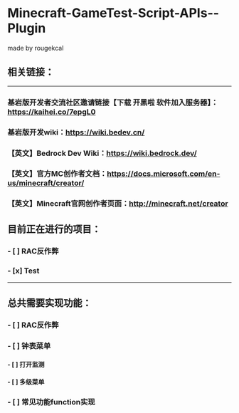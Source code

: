 # Minecraft-GameTest-Script-APIs--Plugin
made by rougekcal
## 相关链接：
---
### 基岩版开发​者交流社区邀请链接【下载 开黑啦 软件加入服务器】：https://kaihei.co/7epgL0
### 基岩版开发wiki：https://wiki.bedev.cn/
### 【英文】Bedrock Dev Wiki：https://wiki.bedrock.dev/
### 【英文】官方MC创作者文档：https://docs.microsoft.com/en-us/minecraft/creator/
### 【英文】Minecraft官网创作者页面：http://minecraft.net/creator ​

## 目前正在进行的项目：
### - [ ] RAC反作弊
### - [x] Test
---
## 总共需要实现功能：
### - [ ] RAC反作弊
### - [ ] 钟表菜单

#### - [ ] 打开监测
#### - [ ] 多级菜单

### - [ ] 常见功能function实现
